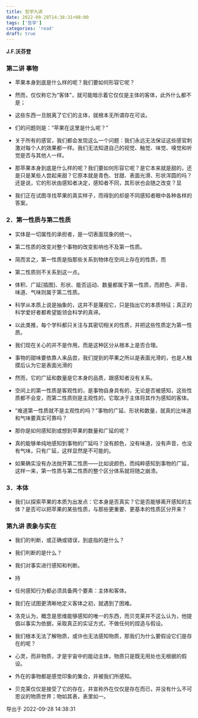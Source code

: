 ```yaml
---
title: 哲学九讲
date: 2022-09-28T14:38:31+08:00
tags: ['哲学']
categories: 'read'
draft: true
---
```


**J.F.沃芬登**


### 第二讲 事物

* 苹果本身到底是什么样的呢？我们要如何形容它呢？

* 然而，仅仅称它为“客体”，就可能暗示着它仅仅是主体的客体，此外什么都不是；

* 这些东西一旦脱离了它们的主体，就根本无所谓存在可谈。

* 们的问题则是：“苹果在这里是什么呢？”

* 关于所有的感官，我们都会发现这么一个问题：我们永远无法保证这些感官刺激对每个人的效果都一样。我们无法知道自己的视觉、触觉、味觉、嗅觉和听觉是否与其他人一样。

* 那苹果本身到底是什么样的呢？我们要如何形容它呢？是它本来就是甜的，还是只是某些人尝起来甜？它原本就是青色、甘甜、表面光滑、形状浑圆的吗？还是说，它的形状由感知者决定，感知者不同，其形状也会随之改变？显

* 我们正在试图寻找苹果的真实样子，而得到的却是不同感知者眼中各种各样的答案。


### 2．第一性质与第二性质

* 实体是一切属性的承担者，是一切表面现象的统一。

* 第二性质的改变对整个事物的改变影响也不及第一性质。

* 简而言之，第一性质是指那些关系到物体在空间上存在的性质，而

* 第二性质则不关系到这一点。

* 体积、广延[插图]、形状、能否运动、数量都属于第一性质，而颜色、声音、味道、气味则属于第二性质。

* 科学从本质上说是抽象的，这并不是蔑视它，只是指出它的本质特征；真正的科学爱好者都希望能领会科学的真谛。

* 以此类推，每个学科都只关注与其密切相关的性质，并把这些性质定为第一性质。

* 我们现在关心的并不是作用，而是这种区分从根本上是否合理。

* 事物的甜味要依靠人来品尝，我们提到的苹果之所以是表面光滑的，也是人触摸后认为它是表面光滑的

* 然而，它的广延和数量是它本身的品质，跟感知者没有关系。

* 空间上的第一性质是客观性的，是事物自身具有的，无论是否被感知，这些性质都不会变，而第二性质则是主观性的，它取决于主体将其作为感知的客体。

* “难道第一性质就不是主观性的吗？”事物的广延、形状和数量，就真的比味道和气味要真实可靠吗？

* 那你是如何感知到或想到苹果的数量和广延的呢？

* 真的能够单纯地感知到事物的广延吗？没有颜色，没有味道，没有声音，也没有气味，只有广延，这样显然是不可能的。

* 如果确实没有办法抛开第二性质——比如说颜色，而纯粹感知到事物的广延，这样一来，第一性质与第二性质的整个区分体系就将随之崩溃。


### 3．本体

* 我们以探索苹果的本质为出发点：它本身是否真实？它是否能够离开感知的主体？是否可以把苹果的某些性质，与那些更重要、更基本的性质区分开来？


### 第九讲 表象与实在

* 我们的判断，或正确或错误，到底指的是什么？

* 我们判断的是什么？

* 我们对事实进行感知和判断。

* 持

* 任何感知行为都必须具备两个要素：主体和客体。

* 我们在试图更清晰地定义客体之初，就遇到了困难。

* 洛克认为，概念是思维能够感知的唯一的东西，而贝克莱并不这么认为，他提倡以事实为依据，采取真正的实证方式，不做任何的捏造与假设。

* 我们根本无法了解物质，或许也无法感知物质，那我们为什么要假设它们是存在的呢？

* 心灵，而非物质，才是宇宙中的能动主体，物质只是既无用处也无根据的假设。

* 外在的事物都是感觉印象的集合，并被我们所感知。

* 贝克莱仅仅是接受了它的存在，并宣称外在仅仅是存在而已，并没有什么不可思议的物质世界；物如其表，表里如一。

导出于 2022-09-28 14:38:31


